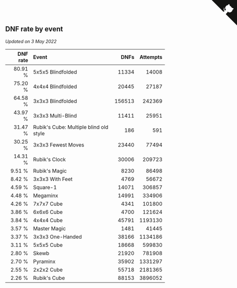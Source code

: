 ## DNF rate by event

*Updated on  3 May 2022*

| DNF rate | Event | DNFs | Attempts |
| ---: | :--- | ---: | ---: |
| 80.91 % | 5x5x5 Blindfolded | 11334 | 14008 |
| 75.20 % | 4x4x4 Blindfolded | 20445 | 27187 |
| 64.58 % | 3x3x3 Blindfolded | 156513 | 242369 |
| 43.97 % | 3x3x3 Multi-Blind | 11411 | 25951 |
| 31.47 % | Rubik's Cube: Multiple blind old style | 186 | 591 |
| 30.25 % | 3x3x3 Fewest Moves | 23440 | 77494 |
| 14.31 % | Rubik's Clock | 30006 | 209723 |
| 9.51 % | Rubik's Magic | 8230 | 86498 |
| 8.42 % | 3x3x3 With Feet | 4769 | 56672 |
| 4.59 % | Square-1 | 14071 | 306857 |
| 4.48 % | Megaminx | 14991 | 334906 |
| 4.26 % | 7x7x7 Cube | 4341 | 101800 |
| 3.86 % | 6x6x6 Cube | 4700 | 121624 |
| 3.84 % | 4x4x4 Cube | 45791 | 1193130 |
| 3.57 % | Master Magic | 1481 | 41445 |
| 3.37 % | 3x3x3 One-Handed | 38166 | 1134186 |
| 3.11 % | 5x5x5 Cube | 18668 | 599830 |
| 2.80 % | Skewb | 21920 | 781908 |
| 2.70 % | Pyraminx | 35902 | 1331297 |
| 2.55 % | 2x2x2 Cube | 55718 | 2181365 |
| 2.26 % | Rubik's Cube | 88153 | 3896052 |


<a href="https://github.com/jonatanklosko/wca_statistics" class="github-corner" aria-label="View source on Github"><svg width="80" height="80" viewBox="0 0 250 250" style="fill:#151513; color:#fff; position: absolute; top: 0; border: 0; right: 0;" aria-hidden="true"><path d="M0,0 L115,115 L130,115 L142,142 L250,250 L250,0 Z"></path><path d="M128.3,109.0 C113.8,99.7 119.0,89.6 119.0,89.6 C122.0,82.7 120.5,78.6 120.5,78.6 C119.2,72.0 123.4,76.3 123.4,76.3 C127.3,80.9 125.5,87.3 125.5,87.3 C122.9,97.6 130.6,101.9 134.4,103.2" fill="currentColor" style="transform-origin: 130px 106px;" class="octo-arm"></path><path d="M115.0,115.0 C114.9,115.1 118.7,116.5 119.8,115.4 L133.7,101.6 C136.9,99.2 139.9,98.4 142.2,98.6 C133.8,88.0 127.5,74.4 143.8,58.0 C148.5,53.4 154.0,51.2 159.7,51.0 C160.3,49.4 163.2,43.6 171.4,40.1 C171.4,40.1 176.1,42.5 178.8,56.2 C183.1,58.6 187.2,61.8 190.9,65.4 C194.5,69.0 197.7,73.2 200.1,77.6 C213.8,80.2 216.3,84.9 216.3,84.9 C212.7,93.1 206.9,96.0 205.4,96.6 C205.1,102.4 203.0,107.8 198.3,112.5 C181.9,128.9 168.3,122.5 157.7,114.1 C157.9,116.9 156.7,120.9 152.7,124.9 L141.0,136.5 C139.8,137.7 141.6,141.9 141.8,141.8 Z" fill="currentColor" class="octo-body"></path></svg></a><style>.github-corner:hover .octo-arm{animation:octocat-wave 560ms ease-in-out}@keyframes octocat-wave{0%,100%{transform:rotate(0)}20%,60%{transform:rotate(-25deg)}40%,80%{transform:rotate(10deg)}}@media (max-width:500px){.github-corner:hover .octo-arm{animation:none}.github-corner .octo-arm{animation:octocat-wave 560ms ease-in-out}}</style>
